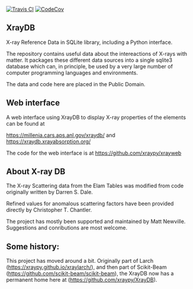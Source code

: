 
[![Travis CI](https://travis-ci.org/xraypy/XrayDB.png)](https://travis-ci.org/xraypy/XrayDB)
[![CodeCov](https://codecov.io/gh/xraypy/XrayDB/branch/master/graph/badge.svg)](https://codecov.io/gh/xraypy/XrayDB/tree/master/python/xraydb)




## XrayDB

X-ray Reference Data in SQLite library, including a Python interface.

The repository contains useful data about the intereactions of X-rays with
matter.  It packages these different data sources into a single sqlite3
database which can, in principle, be used by a very large number of
computer programming languages and environments.

The data and code here are placed in the Public Domain.

## Web interface 

A web interface using XrayDB to display X-ray properties of the elements can be found at

https://millenia.cars.aps.anl.gov/xraydb/ and https://xraydb.xrayabsorption.org/

The code for the web interface is at https://github.com/xraypy/xrayweb 

## About X-ray DB

The X-ray Scattering data from the Elam Tables was modified from code
originally written by Darren S. Dale.

Refined values for anomalous scattering factors have been provided directly
by Christopher T. Chantler.

The project has mostly been supported and maintained by Matt Newville.
Suggestions and conributions are most welcome.

Some history:
-------------

This project has moved around a bit.  Originally part of Larch
(https://xraypy.github.io/xraylarch/), and then
part of Scikit-Beam (https://github.com/scikit-beam/scikit-beam), the
XrayDB now has a permanent home here at (https://github.com/xraypy/XrayDB).
